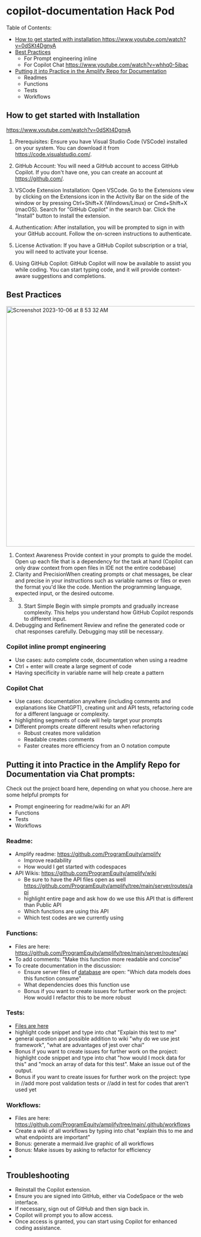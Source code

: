 # copilot-documentation Hack Pod 
Table of Contents: 
- [How to get started with installation ](https://github.com/ProgramEquity/copilot-documentation/tree/main#how-to-get-started-with-installation)https://www.youtube.com/watch?v=0dSKt4DgnyA
- [Best Practices](https://github.com/ProgramEquity/copilot-documentation/blob/main/README.md#best-practices)
  - For Prompt engineering inline
  - For Copilot Chat https://www.youtube.com/watch?v=whhq0-5ibac
- [Putting it into Practice in the Amplify Repo for Documentation](https://github.com/ProgramEquity/copilot-documentation/blob/main/README.md#putting-it-into-practice-in-the-amplify-repo-for-documentation-via-chat-prompts)
  - Readmes
  - Functions
  - Tests
  - Workflows
 

## How to get started with Installation 
https://www.youtube.com/watch?v=0dSKt4DgnyA

1. Prerequisites:
Ensure you have Visual Studio Code (VSCode) installed on your system. You can download it from https://code.visualstudio.com/.

2. GitHub Account:
You will need a GitHub account to access GitHub Copilot. If you don't have one, you can create an account at https://github.com/.

3. VSCode Extension Installation:
Open VSCode.
Go to the Extensions view by clicking on the Extensions icon in the Activity Bar on the side of the window or by pressing Ctrl+Shift+X (Windows/Linux) or Cmd+Shift+X (macOS).
Search for "GitHub Copilot" in the search bar.
Click the "Install" button to install the extension.
4. Authentication:
After installation, you will be prompted to sign in with your GitHub account. Follow the on-screen instructions to authenticate.

5. License Activation:
If you have a GitHub Copilot subscription or a trial, you will need to activate your license.
6. Using GitHub Copilot:
GitHub Copilot will now be available to assist you while coding. You can start typing code, and it will provide context-aware suggestions and completions.

## Best Practices 
<img width="642" alt="Screenshot 2023-10-06 at 8 53 32 AM" src="https://github.com/ProgramEquity/copilot-documentation/assets/9143339/690ade6b-9b2f-4b5d-a404-835b475015b5">

1. Context Awareness
Provide context in your prompts to guide the model. Open up each file that is a dependency for the task at hand (Copilot can only draw context from open files in IDE not the entire codebase) 
2. Clarity and PrecisionWhen creating prompts or chat messages, be clear and precise in your instructions such as variable names or files or even the format you'd like the code. Mention the programming language, expected input, or the desired outcome.
3. 3. Start Simple
Begin with simple prompts and gradually increase complexity. This helps you understand how GitHub Copilot responds to different input.
4. Debugging and Refinement
Review and refine the generated code or chat responses carefully. Debugging may still be necessary.

### Copilot inline prompt engineering
- Use cases: auto complete code, documentation when using a readme 
- Ctrl + enter will create a large segment of code
- Having specificity in variable name will help create a pattern 

### Copilot Chat
- Use cases: documentation anywhere (including comments and explanations like ChatGPT), creating unit and API tests, refactoring code for a different language or complexity. 
- highlighting segments of code will help target your prompts
- Different prompts create different results when refactoring
  - Robust creates more validation
  - Readable creates comments
  - Faster creates more efficiency from an O notation compute

## Putting it into Practice in the Amplify Repo for Documentation via Chat prompts: 
Check out the project board here, depending on what you choose..here are some helpful prompts for
- Prompt engineering for readme/wiki for an API
- Functions
- Tests
- Workflows

### Readme: 
- Amplify readme: https://github.com/ProgramEquity/amplify
  - Improve readability
  - How would I get started with codespaces 
- API Wikis: https://github.com/ProgramEquity/amplify/wiki
  - Be sure to have the API files open as well https://github.com/ProgramEquity/amplify/tree/main/server/routes/api
  - highlight entire page and ask how do we use this API that is different than Public API
  - Which functions are using this API
  - Which test codes are we currently using 

### Functions: 
- Files are here: https://github.com/ProgramEquity/amplify/tree/main/server/routes/api
- To add comments: "Make this function more readable and concise"
- To create documentation in the discussion:
  - Ensure server files of [database](https://github.com/ProgramEquity/amplify/tree/main/server/db) are open: "Which data models does this function consume"
  - What dependencies does this function use
  - Bonus if you want to create issues for further work on the project: How would I refactor this to be more robust

### Tests: 
 - [Files are here](https://github.com/ProgramEquity/amplify/tree/main/server/__tests__)
 - highlight code snippet and type into chat "Explain this test to me"
 - general question and possible addition to wiki "why do we use jest framework", "what are advantages of jest over chai"
 - Bonus if you want to create issues for further work on the project: highlight code snippet and type into chat "how would I mock data for this" and "mock an array of data for this test". Make an issue out of the output. 
 - Bonus if you want to create issues for further work on the project: type in //add more post validation tests or //add in test for codes that aren't used yet

### Workflows:
- Files are here: https://github.com/ProgramEquity/amplify/tree/main/.github/workflows
- Create a wiki of all workflows by typing into chat "explain this to me and what endpoints are important" 
- Bonus: generate a mermaid.live graphic of all workflows
- Bonus: Make issues by asking to refactor for efficiency
- 


## Troubleshooting

- Reinstall the Copilot extension.
- Ensure you are signed into GitHub, either via CodeSpace or the web interface.
- If necessary, sign out of GitHub and then sign back in.
- Copilot will prompt you to allow access.
- Once access is granted, you can start using Copilot for enhanced coding assistance.
